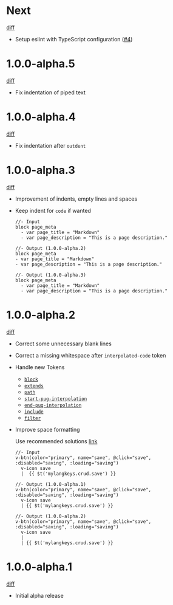# Next

[diff](https://github.com/Shinigami92/prettier-plugin-pug/compare/1.0.0-alpha.5...master)

-   Setup eslint with TypeScript configuration ([#4])

[#4]: https://github.com/Shinigami92/prettier-plugin-pug/pull/4

# 1.0.0-alpha.5

[diff](https://github.com/Shinigami92/prettier-plugin-pug/compare/1.0.0-alpha.4...1.0.0-alpha.5)

-   Fix indentation of piped text

# 1.0.0-alpha.4

[diff](https://github.com/Shinigami92/prettier-plugin-pug/compare/1.0.0-alpha.3...1.0.0-alpha.4)

-   Fix indentation after `outdent`

# 1.0.0-alpha.3

[diff](https://github.com/Shinigami92/prettier-plugin-pug/compare/1.0.0-alpha.2...1.0.0-alpha.3)

-   Improvement of indents, empty lines and spaces

-   Keep indent for `code` if wanted

    ```pug
    //- Input
    block page_meta
      - var page_title = "Markdown"
      - var page_description = "This is a page description."

    //- Output (1.0.0-alpha.2)
    block page_meta
    - var page_title = "Markdown"
    - var page_description = "This is a page description."

    //- Output (1.0.0-alpha.3)
    block page_meta
      - var page_title = "Markdown"
      - var page_description = "This is a page description."
    ```

# 1.0.0-alpha.2

[diff](https://github.com/Shinigami92/prettier-plugin-pug/compare/1.0.0-alpha.1...1.0.0-alpha.2)

-   Correct some unnecessary blank lines

-   Correct a missing whitespace after `interpolated-code` token

-   Handle new Tokens

    -   [`block`](https://pugjs.org/language/inheritance.html#block-append-prepend)
    -   [`extends`](https://pugjs.org/language/inheritance.html)
    -   [`path`](https://pugjs.org/language/inheritance.html)
    -   [`start-pug-interpolation`](https://pugjs.org/language/interpolation.html#tag-interpolation)
    -   [`end-pug-interpolation`](https://pugjs.org/language/interpolation.html#tag-interpolation)
    -   [`include`](https://pugjs.org/language/includes.html)
    -   [`filter`](https://pugjs.org/language/filters.html)

-   Improve space formatting

    Use recommended solutions [link](https://pugjs.org/language/plain-text.html#recommended-solutions)

    ```pug
    //- Input
    v-btn(color="primary", name="save", @click="save", :disabled="saving", :loading="saving")
      v-icon save
      |  {{ $t('mylangkeys.crud.save') }}

    //- Output (1.0.0-alpha.1)
    v-btn(color="primary", name="save", @click="save", :disabled="saving", :loading="saving")
      v-icon save
      | {{ $t('mylangkeys.crud.save') }}

    //- Output (1.0.0-alpha.2)
    v-btn(color="primary", name="save", @click="save", :disabled="saving", :loading="saving")
      v-icon save
      |
      | {{ $t('mylangkeys.crud.save') }}
    ```

# 1.0.0-alpha.1

[diff](https://github.com/Shinigami92/prettier-plugin-pug/compare/5fb671e3fbaa03be554c78f9be1ea53cfdadd78a...1.0.0-alpha.1)

-   Initial alpha release
